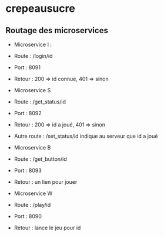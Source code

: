 # crepeausucre

## Routage des microservices

* Microservice I :
 * Route : /login/id
 * Port : 8091
 * Retour : 200 => id connue, 401 => sinon
 
* Microservice S
 * Route : /get_status/id
 * Port : 8092
 * Retour : 200 => id a joué, 401 => sinon
 * Autre route : /set_status/id indique au serveur que id a joué
 
* Microservice B
 * Route : /get_button/id
 * Port : 8093
 * Retour : un lien pour jouer

* Microservice W
 * Route : /play/id
 * Port : 8090
 * Retour : lance le jeu pour id
 


